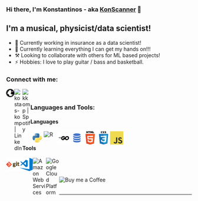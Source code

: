 ### Hi there, I'm Konstantinos - aka [KonScanner][website] 👋

## I'm a musical, physicist/data scientist!

- 🔭 Currently working in insurance as a data scientist!
- 🌱 Currently learning everything I can get my hands on!!!
- ⚒ Looking to collaborate with others for ML based projects!
- ⚡ Hobbies: I love to play guitar / bass and basketball.

### Connect with me:

[<img align="left" alt="kkombos.appspot.com" width="22px" src="https://raw.githubusercontent.com/iconic/open-iconic/master/svg/globe.svg" />][website]
[<img align="left" alt="kostas-komp | LinkedIn" width="22px" src="https://cdn.jsdelivr.net/npm/simple-icons@v3/icons/linkedin.svg" />][linkedin]
[<img align="left" alt="kkomp | Spotify" width="22px" src="https://cdn.jsdelivr.net/npm/simple-icons@v3/icons/spotify.svg" />][spotify]

<br/>

### Languages and Tools:

#### Languages

[<img align="left" alt="Python" width="36px" src="https://raw.githubusercontent.com/github/explore/80688e429a7d4ef2fca1e82350fe8e3517d3494d/topics/python/python.png" />][python]
[<img align="left" alt="R" width="36px" src="https://banner2.cleanpng.com/20180925/qsr/kisspng-rstudio-data-analysis-logo-datacamp-inc-editorial-clipart-collection-68-5baa304f612545.8056768215378801433979.jpg" />][r]
[<img align="left" alt="Go" width="36px" src="https://raw.githubusercontent.com/github/explore/80688e429a7d4ef2fca1e82350fe8e3517d3494d/topics/go/go.png" />][go]
[<img align="left" alt="SQL" width="36px" src="https://raw.githubusercontent.com/github/explore/80688e429a7d4ef2fca1e82350fe8e3517d3494d/topics/sql/sql.png" />][sql]
[<img align="left" alt="HTML5" width="36px" src="https://raw.githubusercontent.com/github/explore/80688e429a7d4ef2fca1e82350fe8e3517d3494d/topics/html/html.png" />][personalcv]
[<img align="left" alt="CSS3" width="36px" src="https://raw.githubusercontent.com/github/explore/80688e429a7d4ef2fca1e82350fe8e3517d3494d/topics/css/css.png" />][personalcv]
[<img align="left" alt="JavaScript" width="36px" src="https://raw.githubusercontent.com/github/explore/80688e429a7d4ef2fca1e82350fe8e3517d3494d/topics/javascript/javascript.png" />][personalcv]
<br />

#### Tools
[<img align="left" alt="Git" width="36px" src="https://raw.githubusercontent.com/github/explore/80688e429a7d4ef2fca1e82350fe8e3517d3494d/topics/git/git.png" />][git]
[<img align="left" alt="Visual Studio Code" width="36px" src="https://raw.githubusercontent.com/github/explore/80688e429a7d4ef2fca1e82350fe8e3517d3494d/topics/visual-studio-code/visual-studio-code.png" />][personalcv]
[<img align="left" alt="Amazon Web Services" width="36px" src="https://upload.wikimedia.org/wikipedia/commons/thumb/9/93/Amazon_Web_Services_Logo.svg/1280px-Amazon_Web_Services_Logo.svg.png" />][aws]
[<img align="left" alt="Google Cloud Platform" width="36px" src="https://d2cnjxvu6pstmv.cloudfront.net/wp-content/uploads/2018/01/22135110/gcp_icon_v.png" />][personalcv]
<br />
<br />
<br />
[<img align="left" alt="Buy me a Coffee" width="256px" src="https://amynewnham.files.wordpress.com/2019/08/buymeacoffee_red402x-e1565370994491.png" />][coffee]
<br />
<br />

---

<!-- <img align="left" alt="KonScanner's Github Stats" src="https://github-readme-stats.vercel.app/api?username=KonScanner&show_icons=true&hide_border=true" /> -->

[website]: http://kkombos.appspot.com/
[linkedin]: https://www.linkedin.com/in/kostas-komp/
[spotify]: https://open.spotify.com/user/kkomp?si=C77et8aORP6V0SD7dkz9rw
[python]: https://github.com/KonScanner?tab=repositories&q=&type=&language=python
[r]: https://github.com/KonScanner?tab=repositories&q=&type=&language=r
[go]: https://github.com/KonScanner?tab=repositories&q=&type=&language=go
[sql]: https://github.com/KonScanner?tab=repositories&q=&type=&language=plpgsql
[git]: https://github.com/KonScanner?tab=repositories
[aws]: https://github.com/KonScanner/computer-vision-cloud9
[personalcv]: https://github.com/KonScanner/PersonalCV
[coffee]: https://www.paypal.com/paypalme/QuantumMechanics
